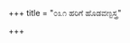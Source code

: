 +++
title = "೦೩೧ ಹರಿಗೆ ಹೊಡವಣ್ಟಸ್ತ್ರ"

+++
<div class="audioEmbed"  src="https://archive.org/download/kumAra-vyAsa-bhArata_kaGaPa_with_metadata/09_shalya__03__031_harige_hoDavaNTastra.mp3" caption="ಗ-ಪ"></div>